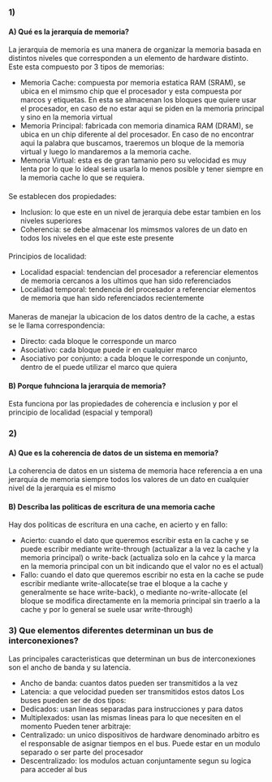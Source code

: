 ### 1)
#### A) Qué es la jerarquía de memoria?
La jerarquia de memoria es una manera de organizar la memoria basada en distintos niveles que corresponden a un elemento de hardware distinto. Este esta compuesto por 3 tipos de memorias:
- Memoria Cache: compuesta por memoria estatica RAM (SRAM), se ubica en el mimsmo chip que el procesador y esta compuesta por marcos y etiquetas. En esta se almacenan los bloques que quiere usar el procesador, en caso de no estar aqui se piden en la memoria principal y sino en la memoria virtual
- Memoria Principal: fabricada con memoria dinamica RAM (DRAM), se ubica en un chip diferente al del procesador. En caso de no encontrar aqui la palabra que buscamos, traeremos un bloque de la memoria virtual y luego lo mandaremos a la memoria cache.
- Memoria Virtual: esta es de gran tamanio pero su velocidad es muy lenta por lo que lo ideal seria usarla lo menos posible y tener siempre en la memoria cache lo que se requiera.
####
Se establecen dos propiedades:
- Inclusion: lo que este en un nivel de jerarquia debe estar tambien en los niveles superiores
- Coherencia: se debe almacenar los mimsmos valores de un dato en todos los niveles en el que este este presente
####
Principios de localidad:
- Localidad espacial: tendencian del procesador a referenciar elementos de memoria cercanos a los ultimos que han sido referenciados
- Localidad temporal: tendencia del procesador a referenciar elementos de memoria que han sido referenciados recientemente
####
Maneras de manejar la ubicacion de los datos dentro de la cache, a estas se le llama correspondencia:
- Directo: cada bloque le corresponde un marco
- Asociativo: cada bloque puede ir en cualquier marco
- Asociativo por conjunto: a cada bloque le corresponde un conjunto, dentro de el puede utilizar el marco que quiera
#### B) Porque fuhnciona la jerarquia de memoria?
Esta funciona por las propiedades de coherencia e inclusion y por el principio de localidad (espacial y temporal)

### 2)
#### A) Que es la coherencia de datos de un sistema en memoria?
La coherencia de datos en un sistema de memoria hace referencia a en una jerarquia de memoria siempre todos los valores de un dato en cualquier nivel de la jerarquia es el mismo

#### B) Describa las politicas de escritura de una memoria cache
Hay dos politicas de escritura en una cache, en acierto y en fallo:
- Acierto: cuando el dato que queremos escribir esta en la cache y se puede escribir mediante write-through (actualizar a la vez la cache y la memoria principal) o write-back (actualiza solo en la cahce y la marca en la memoria principal con un bit indicando que el valor no es el actual)
- Fallo: cuando el dato que queremos escribir no esta en la cache se pude escribir mediante write-allocate(se trae el bloque a la cache y generalmente se hace write-back), o mediante no-write-allocate (el bloque se modifica directamente en la memoria principal sin traerlo a la cache y por lo general se suele usar write-through)

### 3) Que elementos diferentes determinan un bus de interconexiones?
Las principales caracteristicas que determinan un bus de interconexiones son el ancho de banda y su latencia.
- Ancho de banda: cuantos datos pueden ser transmitidos a la vez
- Latencia: a que velocidad pueden ser transmitidos estos datos
Los buses pueden ser de dos tipos:
- Dedicados: usan lineas separadas para instrucciones y para datos 
- Multiplexados: usan las mismas lineas para lo que necesiten en el momento
Pueden tener arbitraje:
- Centralizado: un unico dispositivos de hardware denominado arbitro es el responsable de asignar tiempos en el bus. Puede estar en un modulo separado o ser parte del procesador
- Descentralizado: los modulos actuan conjuntamente segun su logica para acceder al bus 


